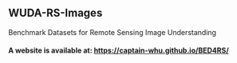 ## WUDA-RS-Images
Benchmark Datasets for Remote Sensing Image Understanding

#### A website is available at: https://captain-whu.github.io/BED4RS/
